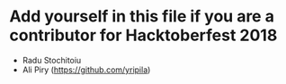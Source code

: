 # Add yourself in this file if you are a contributor for Hacktoberfest 2018

- Radu Stochitoiu
- Ali Piry (https://github.com/yripila)
